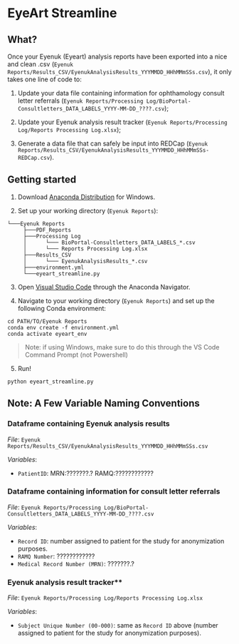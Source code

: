 # EyeArt Streamline

## What?
Once your Eyenuk (Eyeart) analysis reports have been exported into a nice and clean .csv (`Eyenuk Reports/Results_CSV/EyenukAnalysisResults_YYYMMDD_HHhMMmSSs.csv`), it only takes one line of code to:

1) Update your data file containing information for ophthamology consult letter referrals (`Eyenuk Reports/Processing Log/BioPortal-Consultletters_DATA_LABELS_YYYY-MM-DD_????.csv`);
   
2) Update your Eyenuk analysis result tracker (`Eyenuk Reports/Processing Log/Reports Processing Log.xlsx`);
   
3) Generate a data file that can safely be input into REDCap (`Eyenuk Reports/Results_CSV/EyenukAnalysisResults_YYYMMDD_HHhMMmSSs-REDCap.csv`).

## Getting started

1. Download [Anaconda Distribution](https://www.anaconda.com/download/success) for Windows.

2. Set up your working directory (`Eyenuk Reports`):
```
└───Eyenuk Reports
     ├───PDF_Reports
     ├───Processing Log
     │      └─── BioPortal-Consultletters_DATA_LABELS_*.csv
     │      └─── Reports Processing Log.xlsx
     ├───Results_CSV
     │      └─── EyenukAnalysisResults_*.csv 
     ├───environment.yml
     └───eyeart_streamline.py
```

3. Open [Visual Studio Code](https://code.visualstudio.com/) through the Anaconda Navigator.

4. Navigate to your working directory (`Eyenuk Reports`) and set up the following Conda environment:
```
cd PATH/TO/Eyenuk Reports
conda env create -f environment.yml
conda activate eyeart_env
```
> Note: if using Windows, make sure to do this through the VS Code Command Prompt (not Powershell)

5. Run!
```
python eyeart_streamline.py
```

## Note: A Few Variable Naming Conventions

### Dataframe containing Eyenuk analysis results
_File_: `Eyenuk Reports/Results_CSV/EyenukAnalysisResults_YYYMMDD_HHhMMmSSs.csv`

_Variables_:
* `PatientID`: MRN:???????.? RAMQ:????????????

### Dataframe containing information for consult letter referrals
_File_: `Eyenuk Reports/Processing Log/BioPortal-Consultletters_DATA_LABELS_YYYY-MM-DD_????.csv`

_Variables_:
* `Record ID`: number assigned to patient for the study for anonymization purposes.
* `RAMQ Number`: ????????????
* `Medical Record Number (MRN)`: ???????.?

### Eyenuk analysis result tracker**
_File_: `Eyenuk Reports/Processing Log/Reports Processing Log.xlsx`

_Variables_:
* `Subject Unique Number (00-000)`: same as `Record ID` above (number assigned to patient for the study for anonymization purposes).
